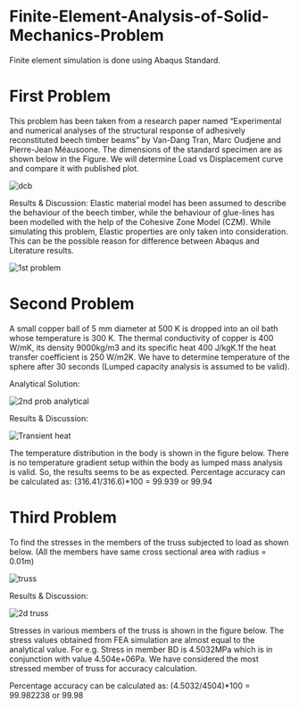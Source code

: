 # Finite-Element-Analysis-of-Solid-Mechanics-Problem
Finite element simulation is done using Abaqus Standard. 
# First Problem
This problem has been taken from a research paper named “Experimental and numerical analyses of the structural response of adhesively reconstituted beech timber beams” by Van-Dang Tran, Marc Oudjene and Pierre-Jean Méausoone. The dimensions of the standard specimen are as shown below in the Figure. We will determine Load vs Displacement curve and compare it with published plot.

![dcb](https://user-images.githubusercontent.com/88960574/129481211-0b145efc-6536-4a15-9b92-ca98db3d3f81.png)


Results & Discussion:
Elastic material model has been assumed to describe the behaviour of the beech timber, while the behaviour of glue-lines has been modelled with the help of the Cohesive Zone Model (CZM). While simulating this problem, Elastic properties are only taken into consideration. This can be the possible reason for difference between Abaqus and Literature results.

![1st problem](https://user-images.githubusercontent.com/88960574/129481230-47cf7fd7-1e51-468f-a677-489afa1a81fb.png)

# Second Problem
A small copper ball of 5 mm diameter at 500 K is dropped into an oil bath whose temperature is 300 K. The thermal conductivity of copper is 400 W/mK, its density 9000kg/m3 and its specific heat 400 J/kgK.1f the heat transfer coefficient is 250 W/m2K. We have to determine temperature of the sphere after 30 seconds (Lumped capacity analysis is assumed to be valid).

Analytical Solution:

![2nd prob analytical](https://user-images.githubusercontent.com/88960574/129481340-5fdcd0b2-0ade-411a-83d9-8c09a138ab5f.png)

Results & Discussion:

![Transient heat](https://user-images.githubusercontent.com/88960574/129481647-20807e88-61eb-44dc-84d7-c78622ef850f.png)


The temperature distribution in the body is shown in the figure below. There is no temperature gradient setup within the body as lumped mass analysis is valid. So, the results seems to be as expected.
Percentage accuracy can be calculated as: (316.41/316.6)*100 = 99.939 or 99.94

# Third Problem
To find the stresses in the members of the truss subjected to load as shown below. (All the members have same cross sectional area with radius = 0.01m)

![truss](https://user-images.githubusercontent.com/88960574/129481585-1894ecab-eb21-4eb8-9407-1befd8238ec8.png)

Results & Discussion:

![2d truss](https://user-images.githubusercontent.com/88960574/129481624-c038a6b8-7549-440e-9ce1-42b09a17102d.png)

Stresses in various members of the truss is shown in the figure below. The stress values obtained from FEA simulation are almost equal to the analytical value. For e.g. Stress in member BD is 4.5032MPa which is in conjunction with value 4.504e+06Pa. We have considered the most stressed member of truss for accuracy calculation.

Percentage accuracy can be calculated as: (4.5032/4504)*100 = 99.982238 or 99.98
